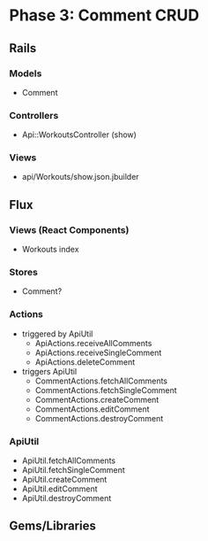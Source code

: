 # Phase 3: Comment CRUD

## Rails
### Models
* Comment

### Controllers
* Api::WorkoutsController (show)

### Views
* api/Workouts/show.json.jbuilder


## Flux
### Views (React Components)
* Workouts index

### Stores
* Comment?

### Actions
* triggered by ApiUtil
  * ApiActions.receiveAllComments
  * ApiActions.receiveSingleComment
  * ApiActions.deleteComment
* triggers ApiUtil
  * CommentActions.fetchAllComments
  * CommentActions.fetchSingleComment
  * CommentActions.createComment
  * CommentActions.editComment
  * CommentActions.destroyComment

### ApiUtil
* ApiUtil.fetchAllComments
* ApiUtil.fetchSingleComment
* ApiUtil.createComment
* ApiUtil.editComment
* ApiUtil.destroyComment

## Gems/Libraries
